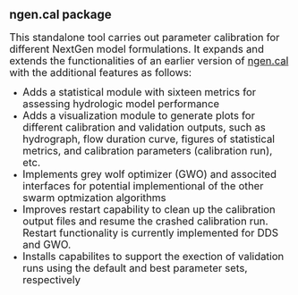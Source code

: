 ## ngen.cal package

<font size="4"> This standalone tool carries out parameter calibration for different NextGen model formulations. It expands and extends the functionalities of an earlier version of [ngen.cal](https://github.com/NOAA-OWP/ngen-cal/tree/master/python/ngen_cal) with the additional features as follows: </font>

- <font size="4"> Adds a statistical module with sixteen metrics for assessing hydrologic model performance </font>
- <font size="4"> Adds a visualization module to generate plots for different calibration and validation outputs, such as hydrograph, flow duration curve, figures of statistical metrics, and calibration parameters (calibration run), etc. </font>
- <font size="4"> Implements grey wolf optimizer (GWO) and associted interfaces for potential implementional of the other swarm optmization algorithms </font>
- <font size="4"> Improves restart capability to clean up the calibration output files and resume the crashed calibration run. Restart functionality is currently implemented for DDS and GWO. </font>
- <font size="4"> Installs capabilites to support the exection of validation runs using the default and best parameter sets, respectively </font>


